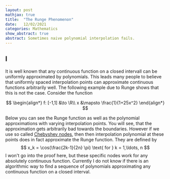 ```yaml
---
layout: post
mathjax: true
title:  "The Runge Phenomenon"
date:   12/02/2021
categories: Mathematics
show_abstract: true
abstract: Sometimes naive polynomial interpolation fails.
---
```


## I 
It is well known that any continuous function on a closed intervall can be uniformly approximated by polynomials. 
This leads many people to believe that uniformly spaced interpolation points can approximate continuous functions arbitrarily well. The following example due to Runge shows that this is not the case.
Consider the function

$$
	\begin{align*}
		f: [-1,1] &\to \R\\
		x &\mapsto \frac{1}{1+25x^2}
	\end{align*}
$$

Below you can see the Runge function as well as the polynomial approximations with varying interpolation points. You will see, that the approximation gets arbitrarily bad towards the boundaries. However if we use so called [Chebyshev nodes](https://en.wikipedia.org/wiki/Chebyshev_nodes), then then interpolation polynomial at these points does in fact approximate the Runge function.
They are defined by
$$
	x_k = \cos(\frac{2k-1}{2n} \pi) \text{ for } k = 1,\ldots, n
$$
I won't go into the proof here, but these specific nodes work for any absolutely continuous function. Currently I do not know if there is an algorithmic way to find a sequence of polynomials approximating any continuous function on a closed interval. 


<script src="/assets/js/javascripts/Runge.min.js" ></script>
<div id="app"></div>
<script>
	var app = Elm.Runge.init({node: document.getElementById("app")})
</script>


